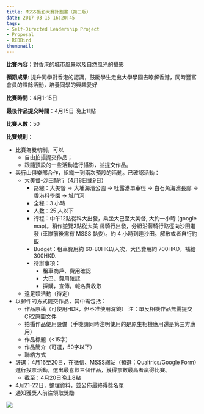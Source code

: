 ```yaml
---
title: MSSS攝影大賽計劃書（第三版）
date: 2017-03-15 16:20:45
tags:
- Self-Directed Leadership Project
- Proposal
- REDBird
thumbnail: 
---
```


**比賽內容**：對香港的城市風景以及自然風光的攝影

**預期成果**: 提升同學對香港的認識，鼓勵學生走出大學學園去瞭解香港，同時豐富會員的課餘活動，培養同學的興趣愛好
<!--more-->
**比賽時間**：4月1-15日

**最後作品提交時間**：4月15日 晚上11點

**比賽人數**：50

**比賽規則**：
* 比賽為雙軌制，可以
    * 自由拍攝提交作品；
    * 跟隨預設的一些活動進行攝影，並提交作品。
* 與行山俱樂部合作，組織一到兩次預設的活動。已確認活動：
    * 大美督-沙田騎行（4月8日或9日）
        * 路線：大美督 → 大埔海濱公園 → 吐露港單車徑 → 白石角海濱長廊 → 香港科學園 → 城門河
        * 全程：3 小時
        * 人數：25 人以下
        * 行程：中午12點從科大出發，乘坐大巴至大美督, 大約一小時 (google map)。稍作遊覽2點從大美 督騎行出發，分組沿著騎行路徑向沙田進發 (車隊前後需有 MSSS 執委)。約 4 小時到達沙田。解散或者自行約飯 
        * Budget：租車費用約 60-80HKD/人次，大巴費用約 700HKD，補給 300HKD. 
        *   待辦事項：
            * 租車商戶、費用確認
            * 大巴、費用確認
            * 採購，宣傳，報名費收取
    * 遠足類活動（待定）
* 以郵件的方式提交作品，其中需包括：
    * 作品原稿（可使用HDR，但不准使用濾鏡）
注：單反相機作品無需提交CR2原圖文件
    * 拍攝作品使用設備（手機請同時注明使用的是原生相機應用還是第三方應用）
    * 作品標題（<15字）
    * 作品簡介（可選，50字以下）
    * 聯絡方式
* 評選：4月16至20日，在微信、MSSS網站（預選：Qualtrics/Google Form）進行投票活動，選出最喜歡三個作品，獲得票數最高者贏得比賽。
    * 截至：4月20日晚上8點
* 4月21-22日，整理資料，並公佈最終得獎名單
* 通知獲獎人前往領取獎勵

![](/images/proposal.jpg)